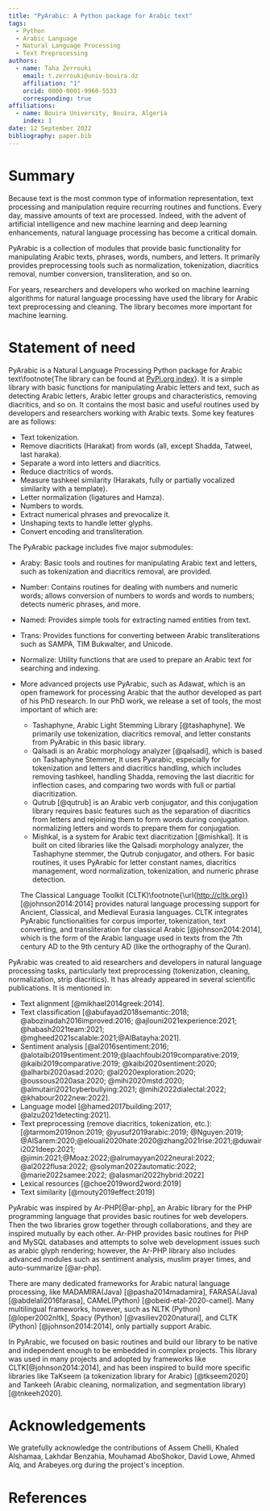 ```yaml
---
title: "PyArabic: A Python package for Arabic text"
tags:
  - Python
  - Arabic Language
  - Natural Language Processing
  - Text Preprocessing
authors:
  - name: Taha Zerrouki
    email: t.zerrouki@univ-bouira.dz
    affiliation: "1"
    orcid: 0000-0001-9960-5533
    corresponding: true
affiliations:
  - name: Bouira University, Bouira, Algeria
    index: 1
date: 12 September 2022
bibliography: paper.bib
---
```

# Summary

Because text is the most common type of information representation, text processing and manipulation require recurring routines and functions.
Every day, massive amounts of text are processed.
Indeed, with the advent of artificial intelligence and new machine learning and deep learning enhancements, natural language processing has become a critical domain.

PyArabic is a collection of modules that provide basic functionality for manipulating Arabic texts, phrases, words, numbers, and letters.
It primarily provides preprocessing tools such as normalization, tokenization, diacritics removal, number conversion, transliteration, and so on.


For years, researchers and developers who worked on machine learning algorithms for natural language processing have used the library for Arabic text preprocessing and cleaning. The library becomes more important for machine learning.


# Statement of need

PyArabic is a Natural Language Processing Python package for Arabic text\footnote{The library can be found at [PyPi.org index](https://pypi.org/project/PyArabic/)}.
It is a simple library with basic functions for manipulating Arabic letters and text, such as detecting Arabic letters, Arabic letter groups and characteristics, removing diacritics, and so on.
It contains the most basic and useful routines used by developers and researchers working with Arabic texts. Some key features are as follows:

-   Text tokenization.
-   Remove diacriticts (Harakat) from words (all, except Shadda, Tatweel, last haraka).
-   Separate a word into letters and diacritics.
-   Reduce diactritics of words.
-   Measure tashkeel similarity (Harakats, fully or partially vocalized   similarity with a template).
-  Letter normalization (ligatures and Hamza).
-   Numbers to words.
-   Extract numerical phrases and prevocalize it.
-   Unshaping texts to handle letter glyphs.
-   Convert encoding and transliteration.




The PyArabic package includes five major submodules:

- Araby: Basic tools and routines for manipulating Arabic text and letters, such as tokenization and diacritics removal, are provided.
- Number: Contains routines for dealing with numbers and numeric words; allows conversion of numbers to words and words to numbers; detects numeric phrases, and more.
- Named: Provides simple tools for extracting named entities from text.
- Trans: Provides functions for converting between Arabic transliterations such as SAMPA, TIM Bukwalter, and Unicode.
- Normalize: Utility functions that are used to prepare an Arabic text for searching and indexing.



- More advanced projects use PyArabic, such as Adawat, which is an open framework for processing Arabic that the author developed as part of his PhD research. In our PhD work, we release a set of tools, the most important of which are:

  - Tashaphyne, Arabic Light Stemming Library [@tashaphyne]. We primarily use tokenization, diacritics removal, and letter constants from PyArabic in this basic library.
  - Qalsadi is an Arabic morphology analyzer [@qalsadi], which is based on Tashaphyne Stemmer, It uses Pyarabic, especially for tokenization and letters and diacritics handling, which includes removing tashkeel, handling Shadda, removing the last diacritic for inflection cases, and comparing two words with full or partial diacritization.
  - Qutrub [@qutrub] is an Arabic verb conjugator, and this conjugation library requires basic features such as the separation of diacritics from letters and rejoining them to form words during conjugation. normalizing letters and words to prepare them for conjugation.
  - Mishkal, is a system for Arabic text diacritization [@mishkal]. It is built on cited libraries like the Qalsadi morphology analyzer, the Tashaphyne stemmer, the Qutrub conjugator, and others. For basic routines, it uses PyArabic for letter constant names, diacritics management, word normalization, tokenization, and numeric phrase detection.

  

  The Classical Language Toolkit (CLTK)\footnote{\url{http://cltk.org}} [@johnson2014:2014] provides natural language processing support for Ancient, Classical, and Medieval Eurasia languages. CLTK integrates PyArabic functionalities for corpus importer, tokenization, text converting, and transliteration for classical Arabic [@johnson2014:2014], which is the form of the Arabic language used in texts from the 7th century AD to the 9th century AD (like the orthography of the Quran).



PyArabic was created to aid researchers and developers in natural language processing tasks, particularly text preprocessing (tokenization, cleaning, normalization, strip diacritics). It has already appeared in several scientific publications. It is mentioned in:

- Text alignment [@mikhael2014greek:2014].
- Text classification [@abufayad2018semantic:2018; @abozinadah2016improved:2016; @ajlouni2021experience:2021; @habash2021team:2021; @mgheed2021scalable:2021;@AlBatayha:2021].
- Sentiment analysis [@al2016sentiment:2016;  @alotaibi2019sentiment:2019;@laachfoubi2019comparative:2019; @kaibi2019comparative:2019; @kaibi2020sentiment:2020; @alharbi2020asad:2020; @al2020exploration:2020; @oussous2020asa:2020; @mihi2020mstd:2020; @almutairi2021cyberbullying:2021; @mihi2022dialectal:2022; @khabour2022new:2022].
- Language model [@hamed2017building:2017; @alzu2021detecting:2021].
- Text preprocessing (remove diacritics,  tokenization, etc.): [@tarmom2019non:2019; @yusuf2019arabic:2019; @Nguyen:2019; @AlSarem:2020;@elouali2020hate:2020@zhang2021rise:2021;@duwairi2021deep:2021; @jimin:2021;@Moaz:2022;@alrumayyan2022neural:2022; @al2022flusa:2022; @solyman2022automatic:2022; @marie2022samee:2022; @alasmari2022hybrid:2022]
- Lexical resources [@choe2019word2word:2019]
- Text similarity [@mouty2019effect:2019]


PyArabic was inspired by Ar-PHP[@ar-php], an Arabic library for the PHP programming language that provides basic routines for web developers. Then the two libraries grow together through collaborations, and they are inspired mutually by each other. Ar-PHP provides basic routines for PHP and MySQL databases and attempts to solve web development issues such as arabic glyph rendering; however, the Ar-PHP library also includes advanced modules such as sentiment analysis, muslim prayer times, and auto-summarize [@ar-php].

There are many dedicated frameworks for Arabic natural language processing, like MADAMIRA(Java) [@pasha2014madamira], FARASA(Java)[@abdelali2016farasa], CAMeL(Python) [@obeid-etal-2020-camel]. Many multilingual frameworks, however, such as NLTK (Python) [@loper2002nltk], Spacy (Python) [@vasiliev2020natural], and CLTK (Python) [@johnson2014:2014], only partially support Arabic.

In PyArabic, we focused on basic routines and build our library to be native and independent enough to be embedded in complex projects. This library was used in many projects and adopted by frameworks like CLTK[@johnson2014:2014], and has been inspired to build more specific libraries like TaKseem (a tokenization library for Arabic) [@tkseem2020] and Tankeeh (Arabic cleaning, normalization, and segmentation library) [@tnkeeh2020].

# Acknowledgements

We gratefully acknowledge the contributions of Assem Chelli, Khaled Alshamaa, Lakhdar Benzahia, Mouhamad AboShokor, David Lowe, Ahmed Alq, and Arabeyes.org during the project's inception.



# References

